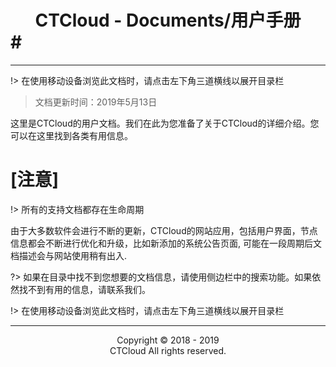 # <center>CTCloud - Documents/用户手册</center># 

* * *

!> 在使用移动设备浏览此文档时，请点击左下角三道横线以展开目录栏

>文档更新时间：2019年5月13日

这里是CTCloud的用户文档。我们在此为您准备了关于CTCloud的详细介绍。您可以在这里找到各类有用信息。


# [注意]

!> 所有的支持文档都存在生命周期

由于大多数软件会进行不断的更新，CTCloud的网站应用，包括用户界面，节点信息都会不断进行优化和升级，比如新添加的系统公告页面, 可能在一段周期后文档描述会与网站使用稍有出入.

?> 如果在目录中找不到您想要的文档信息，请使用侧边栏中的搜索功能。如果依然找不到有用的信息，请联系我们。

!> 在使用移动设备浏览此文档时，请点击左下角三道横线以展开目录栏


------
<center>Copyright © 2018 - 2019<br>CTCloud All rights reserved.</center>
